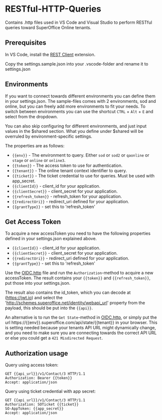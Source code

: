 # RESTful-HTTP-Queries

Contains .http files used in VS Code and Visual Studio to perform RESTful queries toward SuperOffice Online tenants.

## Prerequisites

In VS Code, install the [REST Client](https://marketplace.visualstudio.com/items?itemName=humao.rest-client) extension.

Copy the settings.sample.json into your .vscode-folder and rename it to settings.json

## Environments

If you want to connect towards different environments you can define them in your settings.json. The sample-files comes with 2 environments, sod and online, but you can freely add more environments to fit your needs.
To switch between environments you can use the shortcut `CTRL` + `Alt` + `E` and select from the dropdown.

You can also skip configuring for different environments, and just input values in the $shared section. What you define under $shared will be overruled by environment-specific settings. 

The properties are as follows:

- `{{env}}` - The environment to query. Either `sod` or `sod2` or `qaonline` or `stage` or `online` or `online3`.
- `{{token}}` - The access token to use for authentication.
- `{{tenant}}` - The online tenant context identifier to query.
- `{{ticket}}` - The ticket credential to use for queries. Must be used with app_secret.
- `{{clientId}}` - client_id for your application.
- `{{clientSecret}}` - client_secret for your application.
- `{{refresh_token}}` - refresh_token for your application.
- `{{redirectUri}}` - redirect_uri defined for your application.
- `{{grantType}}` - set this to 'refresh_token'

## Get Access Token

To acquire a new accessToken you need to have the following properties defined in your settings.json explained above.

- `{{clientId}}` - client_id for your application.
- `{{clientSecret}}` - client_secret for your application.
- `{{redirectUri}}` - redirect_uri defined for your application.
- `{{grantType}}` - set this to 'refresh_token'

Use the [OIDC.http](./src/OIDC.http) file and run the `Authorization`-method to acquire a new accessToken. The result contains your `{{token}}` and `{{refresh_token}}`, put those into your settings.json.

The result also contains the id_token, which you can decode at (<https://jwt.io>) and select the '<http://schemes.superoffice.net/identity/webapi_url>' property from the payload, this should be put into the  `{{api}}`.

An alternative is to run the `Get State`-method in [OIDC.http](./src/OIDC.http), or simply put the url https://{{env}}.superoffice.com/api/state/{{tenant}} in your browser.
This is setting needed because your tenants API URL might dynamically change, and you need to make sure you are connecting towards the correct API URL or else you could get a `421 Misdirected Request`.

## Authorization usage

Query using access token:

```http
GET {{api_url}}/v1/Contact/3 HTTP/1.1
Authorization: Bearer {{token}}
Accept: application/json
```

Query using ticket credential with app secret:

```http
GET {{api_url}}/v1/Contact/3 HTTP/1.1
Authorization: SOTicket {{ticket}}
SO-AppToken: {{app_secret}}
Accept: application/json
```
